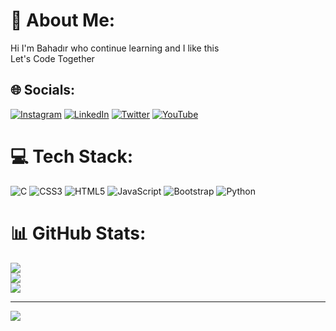 # 💫 About Me:
Hi I'm Bahadır who continue learning and  I like this 
<br>Let's Code Together<br>


## 🌐 Socials:
[![Instagram](https://img.shields.io/badge/Instagram-%23E4405F.svg?logo=Instagram&logoColor=white)](https://instagram.com/byhakan_66) [![LinkedIn](https://img.shields.io/badge/LinkedIn-%230077B5.svg?logo=linkedin&logoColor=white)](https://linkedin.com/in/bahad%C4%B1r-hakan-y%C3%BCksel-38457426a) [![Twitter](https://img.shields.io/badge/Twitter-%231DA1F2.svg?logo=Twitter&logoColor=white)](https://twitter.com/byhakan_66) [![YouTube](https://img.shields.io/badge/YouTube-%23FF0000.svg?logo=YouTube&logoColor=white)](https://youtube.com/@bahadryuksel3987) 

# 💻 Tech Stack:
![C](https://img.shields.io/badge/c-%2300599C.svg?style=for-the-badge&logo=c&logoColor=white) ![CSS3](https://img.shields.io/badge/css3-%231572B6.svg?style=for-the-badge&logo=css3&logoColor=white) ![HTML5](https://img.shields.io/badge/html5-%23E34F26.svg?style=for-the-badge&logo=html5&logoColor=white) ![JavaScript](https://img.shields.io/badge/javascript-%23323330.svg?style=for-the-badge&logo=javascript&logoColor=%23F7DF1E) ![Bootstrap](https://img.shields.io/badge/bootstrap-%23563D7C.svg?style=for-the-badge&logo=bootstrap&logoColor=white) ![Python](https://img.shields.io/badge/python-3670A0?style=for-the-badge&logo=python&logoColor=ffdd54)
# 📊 GitHub Stats:
![](https://github-readme-stats.vercel.app/api?username=BahadirHakanYuksel&theme=dark&hide_border=true&include_all_commits=false&count_private=false)<br/>
![](https://github-readme-streak-stats.herokuapp.com/?user=BahadirHakanYuksel&theme=dark&hide_border=true)<br/>
![](https://github-readme-stats.vercel.app/api/top-langs/?username=BahadirHakanYuksel&theme=dark&hide_border=true&include_all_commits=false&count_private=false&layout=compact)

---
[![](https://visitcount.itsvg.in/api?id=BahadirHakanYuksel&label=Profile%20Views&color=12&icon=0&pretty=true)](https://visitcount.itsvg.in)

<!-- Proudly created with GPRM ( https://gprm.itsvg.in ) -->


